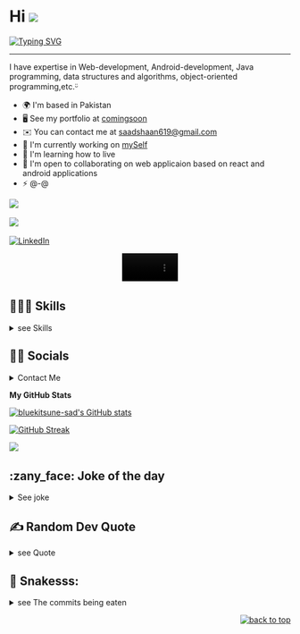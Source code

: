 
<div id="tap"> </div>

Hi ![](https://user-images.githubusercontent.com/18350557/176309783-0785949b-9127-417c-8b55-ab5a4333674e.gif)
===================================================================================================================================

<a href="https://git.io/typing-svg"><img src="https://readme-typing-svg.demolab.com?font=Caveat+&weight=500&size=21&pause=1000&color=10EAF7&width=435&lines=I'm+Syed+Saad+Yousuf+Raza;I+am+a+frontend+and+backend+developer;I+am+a+web+and+android+developer;I+am+from+Pakistan" alt="Typing SVG" /></a>

------------------------------------------------

I have expertise in Web-development, Android-development, Java programming, data structures and algorithms, object-oriented programming,etc.ᵕ̈

*   🌍  I'm based in Pakistan
*   🖥️  See my portfolio at [comingsoon](http://comingsoon)
*   ✉️  You can contact me at [saadshaan619@gmail.com](mailto:saadshaan619@gmail.com)
*   🚀  I'm currently working on [mySelf](https://github.com/bluekitsune-sad/Meme-Generator)
*   🧠  I'm learning how to live
*   🤝  I'm open to collaborating on web applicaion based on react and android applications
*   ⚡  @-@


<a href="https://www.fiverr.com/saadyousuf64" target="_blank" rel="noreferrer"><img src="https://img.shields.io/badge/Fiverr-1DBF73.svg?style=for-the-badge&logo=Fiverr&logoColor=white" /></a>

<a href="https://www.x.com/@sad_yosuf" target="_blank" rel="noreferrer"><img src="https://img.shields.io/twitter/follow/sad_yosuf?logo=twitter&style=for-the-badge&color=0891b2&labelColor=1c1917" /></a>

[![LinkedIn](https://img.shields.io/badge/LinkedIn-0077B5?style=for-the-badge&logo=linkedin&logoColor=white)](https://www.linkedin.com/in/syed-saad-yousuf-raza-a83389243)

<!--/media.giphy.com/media/WUlplcMpOCEmTGBtBW/giphy.gif-->
<!--🐱CAT-->
<p align="center">
<video src="https://github.com/bluekitsune-sad/bluekitsune-sad/blob/main/assets/catcode.mp4" width="100"/>


<h2> 🤹🏻‍♀️ Skills</h2> 
<details>
  <summary>see Skills</summary>
  <p align="left">
    <h4>Core</h4>
    <a href="https://learn.microsoft.com/en-us/cpp/?view=msvc-170"><img src="https://cdn.worldvectorlogo.com/logos/c-1.svg" alt="C" width="36" height="36"></a>
    <a href="https://learn.microsoft.com/en-us/cpp/?view=msvc-170"><img src="https://cdn.worldvectorlogo.com/logos/c.svg" alt="C++" width="36" height="36"></a>
    <a href="https://www.java.com/en/"><img src="https://cdn.worldvectorlogo.com/logos/java-4.svg" alt="Java" width="36" height="36"></a>
    <a href="https://kotlinlang.org/"><img src="https://cdn.worldvectorlogo.com/logos/kotlin-1.svg" alt="Kotlin" width="36" height="36"></a>
    <a href="https://www.python.org/"><img src="https://cdn.worldvectorlogo.com/logos/python-5.svg" alt="Python" width="36" height="36"></a>
    <a href="https://www.lua.org/"><img src="https://cdn.worldvectorlogo.com/logos/lua-5.svg" alt="lua" width="36" height="36"></a>
    <a href="https://unity.com/"><img src="https://www.vectorlogo.zone/logos/unity3d/unity3d-icon.svg" alt="Unity" width="36" height="36"></a>
    <a href="https://threejs.org/"><img src="https://cdn.worldvectorlogo.com/logos/threejs-1.svg" alt="Three.js" width="36" height="36"></a>
    <h4>FrontEnd</h4>
    <a href="https://html.spec.whatwg.org/multipage/introduction.html#is-this-html5?"><img src="https://cdn.worldvectorlogo.com/logos/html-1.svg" alt="HTML5" width="36" height="36"></a>
    <a href="https://react.dev/"><img src="https://cdn.worldvectorlogo.com/logos/react-2.svg" alt="React" width="36" height="36"></a>
    <a href="https://nextjs.org/"><img src="https://cdn.worldvectorlogo.com/logos/next-js.svg" alt="Next.js" width="36" height="36"></a>
    <a href="https://sass-lang.com/"><img src="https://cdn.worldvectorlogo.com/logos/sass-1.svg" alt="Css" width="36" height="36"></a>
    <a href="https://sass-lang.com/"><img src="https://cdn.worldvectorlogo.com/logos/sass-1.svg" alt="SASS" width="36" height="36"></a>
    <a href="https://www.w3.org/"><img src="https://cdn.worldvectorlogo.com/logos/css-3.svg" alt="SCSS" width="36" height="36"></a>
    <a href="https://jquery.com/"><img src="https://cdn.worldvectorlogo.com/logos/jquery-4.svg" alt="jQuery" width="36" height="36"></a>
    <a href="https://getbootstrap.com/docs/5.0/getting-started/introduction/"><img src="https://cdn.worldvectorlogo.com/logos/bootstrap-5-1.svg" alt="Bootstrap" width="36" height="36"></a>
    <a href="https://mui.com/"><img src="https://cdn.worldvectorlogo.com/logos/material-ui-1.svg" alt="Material UI" width="36" height="36"></a>
    <a href="https://redux.js.org/"><img src="https://cdn.worldvectorlogo.com/logos/redux.svg" alt="Redux" width="36" height="36"></a>
    <h4>Backend and Database</h4>
    <a href="https://nodejs.org/en"><img src="https://cdn.worldvectorlogo.com/logos/nodejs-icon.svg" alt="Node.js" width="36" height="36"></a>
    <a href="https://graphql.org/"><img src="https://cdn.worldvectorlogo.com/logos/graphql-logo-2.svg" alt="GraphQL" width="36" height="36"></a>
    <a href="https://www.oracle.com/"><img src="https://cdn.worldvectorlogo.com/logos/oracle-6.svg" alt="Oracle" width="36" height="36"></a>
    <a href="https://www.mongodb.com/"><img src="https://cdn.worldvectorlogo.com/logos/mongodb-icon-1.svg" alt="MongoDB" width="36" height="36"></a>
    <a href="https://www.mysql.com/"><img src="https://cdn.worldvectorlogo.com/logos/mysql-logo.svg" alt="MySQL" width="36" height="36"></a>
    <a href="https://www.sqlite.org/index.html"><img src="https://cdn.worldvectorlogo.com/logos/sqlite-1.svg" alt="MySQLite" width="36" height="36"></a>
    <a href="https://firebase.google.com/"><img src="https://cdn.worldvectorlogo.com/logos/firebase-1.svg" alt="Firebase" width="36" height="36"></a>
    <a href="https://flask.palletsprojects.com/en/2.3.x/"><img src="https://cdn.worldvectorlogo.com/logos/flask.svg" alt="Flask" width="36" height="36"></a>
    <h4>Others</h4>
    <a href="https://www.djangoproject.com/"><img src="https://cdn.worldvectorlogo.com/logos/django.svg" alt="Django" width="36" height="36"></a>
    <a href="https://flutter.dev/"><img src="https://cdn.worldvectorlogo.com/logos/flutter-logo.svg" alt="Flutter" width="36" height="36"></a>
    <a href="https://www.linux.org/"><img src="https://cdn.worldvectorlogo.com/logos/linux-tux.svg" alt="Linux" width="36" height="36"></a>
    <a href="https://ubuntu.com/"><img src="https://cdn.worldvectorlogo.com/logos/ubuntu-4.svg" alt="Ubuntu" width="36" height="36"></a>
    <a href="https://www.raspberrypi.org/"><img src="https://cdn.worldvectorlogo.com/logos/raspberry-pi.svg" alt="Raspberry Pi" width="36" height="36"></a>
    <h4>Software</h4>
    <a href="https://www.adobe.com/"><img src="https://cdn.worldvectorlogo.com/logos/photoshop-cc-4.svg" alt="Photoshop" width="36" height="36"></a>
    <a href="https://www.adobe.com/"><img src="https://cdn.worldvectorlogo.com/logos/after-effects-cc.svg" alt="After Effects" width="36" height="36"></a>
    <a href="https://www.jetbrains.com/idea/"><img src="https://cdn.worldvectorlogo.com/logos/intellij-idea-1.svg" alt="IntelliJ IDEA" width="36" height="36""></a>
    <a href="https://developer.android.com/"><img src="https://cdn.worldvectorlogo.com/logos/android-logomark.svg" alt="Android Studio" width="36" height="36""></a>
    <a href="https://code.visualstudio.com/"><img src="https://cdn.worldvectorlogo.com/logos/visual-studio-code-1.svg" alt="Visual Code" width="36" height="36""></a>
    <a href="https://www.microsoft.com"><img src="https://cdn.worldvectorlogo.com/logos/office-2.svg" alt="Microsoft office" width="36" height="36""></a>
    <h4>Cloud</h4>
  <a href="https://cloud.google.com/" target="_blank" rel="noreferrer"><img src="https://raw.githubusercontent.com/danielcranney/readme-generator/main/public/icons/skills/googlecloud-colored.svg" width="36" height="36" alt="Google Cloud" /></a>
  <a href="https://www.jetbrains.com/" target="_blank" rel="noreferrer"><img src="https://www.jetbrains.com/company/brand/img/logo1.svg" width="36" height="36" alt="Jetbrains" /></a>
                      </p>
</details>
                    
<h2> 🤙🏻 Socials</h2> 
<details>
  <summary>Contact Me</summary>                
  <p align="left"> 
  <a href="https://www.github.com/bluekitsune-sad" target="_blank" rel="noreferrer"> <picture> <source media="(prefers-color-scheme: dark)" srcset="https://raw.githubusercontent.com/danielcranney/readme-generator/main/public/icons/socials/github-dark.svg" /> <source media="(prefers-color-scheme: light)" srcset="https://raw.githubusercontent.com/danielcranney/readme-generator/main/public/icons/socials/github.svg" /> <img src="https://raw.githubusercontent.com/danielcranney/readme-generator/main/public/icons/socials/github.svg" width="32" height="32" /> </picture> </a> 
  <!--   <a href="https://www.linkedin.com/in/syed-saad-yousuf-raza-a83389243"><img src="https://cdn.worldvectorlogo.com/logos/linkedin-icon-2.svg" alt="Linkedin" width="36" height="36""></a>
  </a> -->
  <a href="https://www.x.com/@sad_yosuf" target="_blank" rel="noreferrer"> <picture> <source media="(prefers-color-scheme: dark)" srcset="https://raw.githubusercontent.com/danielcranney/readme-generator/main/public/icons/socials/twitter-dark.svg" />       <source media="(prefers-color-scheme: light)" srcset="https://raw.githubusercontent.com/danielcranney/readme-generator/main/public/icons/socials/twitter.svg" /> <img src="https://raw.githubusercontent.com/danielcranney/readme-generator/main/public/icons/socials/twitter.svg" width="32" height="32" /> </picture> 
  </a>
  </p>
</details>

<b>My GitHub Stats</b>

<a href="http://www.github.com/bluekitsune-sad"><img src="https://github-readme-stats.vercel.app/api?username=bluekitsune-sad&show_icons=true&hide=&count_private=true&title_color=3382ed&text_color=f97316&icon_color=0891b2&bg_color=1c1917&hide_border=true&show_icons=true" alt="bluekitsune-sad's GitHub stats" /></a>


[![GitHub Streak](https://github-readme-streak-stats.herokuapp.com?user=bluekitsune-sad&theme=chartreuse-dark&hide_border=true&background=2B0202)](https://git.io/streak-stats)


![](https://github-readme-stats.vercel.app/api/top-langs?username=bluekitsune-sad&theme=midnight-purple&hide_border=false&include_all_commits=false&count_private=false&layout=compact)

<h2>:zany_face: Joke of the day</h2>
<details>
    <summary>See joke</summary>
    <a href="https://github.com/ABSphreak/readme-jokes">
        <img src="https://readme-jokes.vercel.app/api?theme=tokyonight&hideBorder" alt="Jokes Card" />
    </a>
</details>
<h2> ✍️ Random Dev Quote</h2> 
<details>
  <summary>see Quote</summary>
  <img src="https://quotes-github-readme.vercel.app/api?type=horizontal&theme=tokyonight" alt="Quote not for you"/>
</details>

<h2> 🐍 Snakesss:</h2> 
<details>
  <summary>see The commits being eaten</summary>
  <picture>
    <source media="(prefers-color-scheme: dark)" srcset="https://raw.githubusercontent.com/bluekitsune-sad/Commit-Snake/output/github-contribution-grid-snake-dark.svg">
    <source media="(prefers-color-scheme: light)" srcset="https://raw.githubusercontent.com/bluekitsune-sad/Commit-Snake/output/github-contribution-grid-snake.svg">
    <img alt="github contribution grid snake animation" src="https://raw.githubusercontent.com/bluekitsune-sad/Commit-Snake/output/github-contribution-grid-snake.svg">
  </picture>
  
</details>



<p align="right"><a href="#tap"><img src="https://img.shields.io/static/v1?label&message=back+to+top&color=10EAF7&style=flat&logo" alt="back to top" /></a></p>
